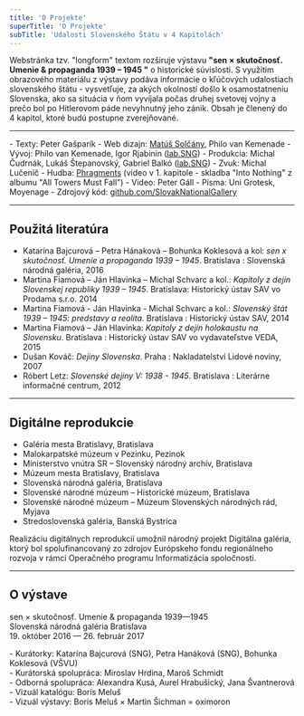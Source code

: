 ```yaml
---
title: 'O Projekte'
superTitle: 'O Projekte'
subTitle: 'Udalosti Slovenského Štátu v 4 Kapitolách'
---
```


<span class="drop-cap">W</span>ebstránka tzv. "longform" textom rozširuje výstavu **"sen × skutočnosť. Umenie & propaganda 1939 – 1945 "** o historické súvislosti. S využitím obrazového materiálu z výstavy podáva informácie o kľúčových udalostiach slovenského štátu - vysvetľuje, za akých okolností došlo k osamostatneniu Slovenska, ako sa situácia v ňom vyvíjala počas druhej svetovej vojny a prečo bol po Hitlerovom páde nevyhnutný jeho zánik. Obsah je členený do 4 kapitol, ktoré budú postupne zverejňované.

<hr>

<div class="blank-list" markdown="1">
- Texty: Peter Gašparík
- Web dizajn: <a href="http://www.solcany.eu/">Matúš Solčány</a>, Philo van Kemenade
- Vývoj: Philo van Kemenade, Igor Rjabinin (<a href="http://lab.sng.sk">lab.SNG</a>)
- Produkcia: Michal Čudrnák, Lukáš Štepanovský, Gabriel Balkó (<a href="http://lab.sng.sk">lab.SNG</a>)
- Zvuk: Michal Lučenič
- Hudba: <a href="https://phragments.bandcamp.com/">Phragments</a> (video v 1. kapitole - skladba "Into Nothing" z albumu "All Towers Must Fall")
- Video: Peter Gáll
- Písma: Uni Grotesk, Moyenage
- Zdrojový kód: <a href="https://github.com/SlovakNationalGallery/senxskutocnost.sng.sk">github.com/SlovakNationalGallery</a>
</div>

<hr>

## Použitá literatúra
* Katarína Bajcurová – Petra Hánaková – Bohunka Koklesová a kol: _sen x skutočnosť. Umenie a propaganda 1939 – 1945_. Bratislava : Slovenská národná galéria, 2016 
* Martina Fiamová – Ján Hlavinka – Michal Schvarc a kol.: _Kapitoly z dejín Slovenskej republiky 1939 – 1945_. Bratislava: Historický ústav SAV vo Prodama s.r.o. 2014
* Martina Fiamová - Ján Hlavinka - Michal Schvarc a kol.: _Slovenský štát 1939 – 1945: predstavy a realita_. Bratislava : Historický ústav SAV, 2014
* Martina Fiamová – Ján Hlavinka: _Kapitoly z dejín holokaustu na Slovensku_. Bratislava : Historický ústav SAV vo vydavateľstve VEDA, 2015
* Dušan Kováč: _Dejiny Slovenska_. Praha : Nakladatelství Lidové noviny, 2007 
* Róbert Letz: _Slovenské dejiny V: 1938 - 1945_. Bratislava : Literárne informačné centrum, 2012

<hr>

## Digitálne reprodukcie

* Galéria mesta Bratislavy, Bratislava <br>
* Malokarpatské múzeum v Pezinku, Pezinok <br>
* Ministerstvo vnútra SR – Slovenský národný archív, Bratislava <br>
* Múzeum mesta Bratislavy, Bratislava <br>
* Slovenská národná galéria, Bratislava <br>
* Slovenské národné múzeum – Historické múzeum, Bratislava <br>
* Slovenské národné múzeum – Múzeum Slovenských národných rád, Myjava <br>
* Stredoslovenská galéria, Banská Bystrica <br>
 
Realizáciu digitálnych reprodukcií umožnil národný projekt Digitálna galéria, ktorý bol spolufinancovaný zo zdrojov Európskeho fondu regionálneho rozvoja v rámci Operačného programu Informatizácia spoločnosti.

<hr>

## O výstave

sen × skutočnosť. Umenie & propaganda 1939—1945 <br>
Slovenská národná galéria Bratislava <br>
19\. október 2016 — 26. február 2017 <br>

<div class="blank-list" markdown='1'>
- Kurátorky: Katarína Bajcurová (SNG), Petra Hanáková (SNG), Bohunka Koklesová (VŠVU) <br>
- Kurátorská spolupráca: Miroslav Hrdina, Maroš Schmidt <br>
- Odborná spolupráca: Alexandra Kusá, Aurel Hrabušický, Jana Švantnerová <br>
- Vizuál katalógu: Boris Meluš <br>
- Vizuál výstavy: Boris Meluš × Martin Šichman = oximoron <br>
</div>